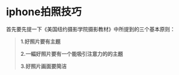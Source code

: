 # iphone拍照技巧

首先要先提一下《美国纽约摄影学院摄影教材》中所提到的三个基本原则：

> **1.好照片要有主题**
>
> **2.一幅好照片要有一个能吸引注意力的的主题**
>
> **3.好照片画面要简洁**

